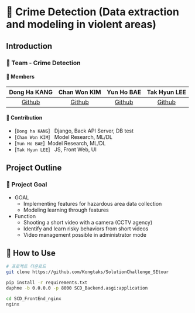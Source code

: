 # 👬 Crime Detection (Data extraction and modeling in violent areas)

## Introduction

### 🌟 Team - Crime Detection



#### 🔅 Members  

Dong Ha KANG|Chan Won KIM|Yun Ho BAE|Tak Hyun LEE|
:-:|:-:|:-:|:-:
[Github](https://github.com/EasternPen9uin)|[Github](https://github.com/chanwon0)|[Github](https://github.com/uyunho99)|[Github](https://github.com/Kongtaks)
 
#### 🔅 Contribution  

- [`Dong ha KANG`] &nbsp; Django, Back API Server, DB test
- [`Chan Won KIM`] &nbsp; Model Research, ML/DL
- [`Yun Ho BAE`]&nbsp; Model Research,  ML/DL
- [`Tak Hyun LEE`] &nbsp; JS, Front Web, UI


## Project Outline

### 🎯 Project Goal 

* GOAL
    * Implementing features for hazardous area data collection
    * Modeling learning through features
* Function
    * Shooting a short video with a camera (CCTV agency)
    * Identify and learn risky behaviors from short videos
    * Video management possible in administrator mode


## 🔨 How to Use

```bash
# 프로젝트 다운로드
git clone https://github.com/Kongtaks/SolutionChallenge_SEtour

pip install -r requirements.txt
daphne -b 0.0.0.0 -p 8000 SCD_Backend.asgi:application

cd SCD_FrontEnd_nginx
nginx

```


